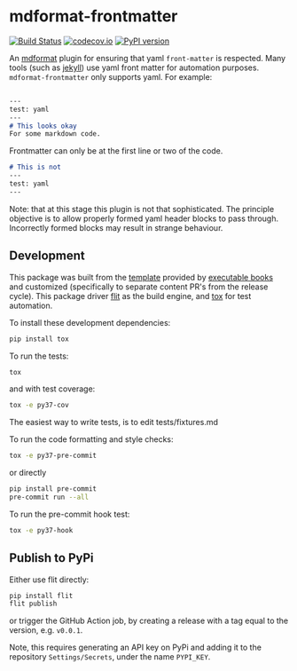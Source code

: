 # mdformat-frontmatter

[![Build Status][ci-badge]][ci-link]
[![codecov.io][cov-badge]][cov-link]
[![PyPI version][pypi-badge]][pypi-link]

An [mdformat](https://github.com/executablebooks/mdformat) plugin for ensuring that yaml `front-matter` is respected.
Many tools (such as [jekyll](https://github.com/jekyll/jekyll)) use yaml front matter for automation purposes.
`mdformat-frontmatter` only supports yaml. For example:

```markdown

---
test: yaml
---
# This looks okay
For some markdown code.
```

Frontmatter can only be at the first line or two of the code.
```markdown
# This is not
---
test: yaml
---
```
Note: that at this stage this plugin is not that sophisticated. The principle objective is to allow properly formed yaml header blocks to pass through.
Incorrectly formed blocks may result in strange behaviour.

## Development
This package was built from the [template](https://github.com/executablebooks/mdformat-plugin) provided by [executable books](https://github.com/executablebooks) and customized (specifically to separate content PR's from the release cycle).
This package driver [flit](https://flit.readthedocs.io) as the build engine, and [tox](https://tox.readthedocs.io) for test automation.

To install these development dependencies:

```bash
pip install tox
```

To run the tests:

```bash
tox
```

and with test coverage:

```bash
tox -e py37-cov
```

The easiest way to write tests, is to edit tests/fixtures.md

To run the code formatting and style checks:

```bash
tox -e py37-pre-commit
```

or directly

```bash
pip install pre-commit
pre-commit run --all
```

To run the pre-commit hook test:

```bash
tox -e py37-hook
```

## Publish to PyPi

Either use flit directly:

```bash
pip install flit
flit publish
```

or trigger the GitHub Action job, by creating a release with a tag equal to the version, e.g. `v0.0.1`.

Note, this requires generating an API key on PyPi and adding it to the repository `Settings/Secrets`, under the name `PYPI_KEY`.

[ci-badge]: https://github.com/butler54/mdformat-frontmatter/workflows/CI/badge.svg?branch=main
[ci-link]: https://github.com/butler54/mdformat-frontmatter/actions?query=workflow%3ACI+branch%3Amain+event%3Apush
[cov-badge]: https://codecov.io/gh/butler54/mdformat-frontmatter/branch/main/graph/badge.svg
[cov-link]: https://codecov.io/gh/butler54/mdformat-frontmatter
[pypi-badge]: https://img.shields.io/pypi/v/mdformat-frontmatter.svg
[pypi-link]: https://pypi.org/project/mdformat-frontmatter
